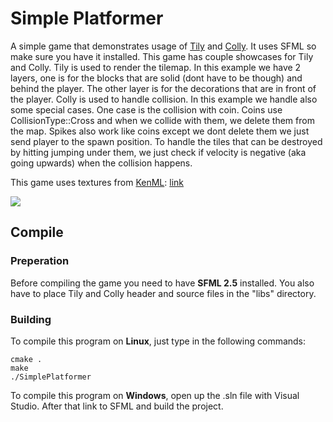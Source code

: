 # Simple Platformer
A simple game that demonstrates usage of [Tily](https://github.com/GeneralNote/Tily) and [Colly](https://github.com/GeneralNote/Colly).
It uses SFML so make sure you have it installed. This game has couple showcases for Tily and Colly. Tily is used to render the tilemap. In this example we have 2 layers, one is for the blocks that are solid (dont have to be though) and behind the player. The other layer is for the decorations that are in front of the player. Colly is used to handle collision. In this example we handle also some special cases. One case is the collision with coin. Coins use CollisionType::Cross and when we collide with them, we delete them from the map. Spikes also work like coins except we dont delete them we just send player to the spawn position. To handle the tiles that can be destroyed by hitting jumping under them, we just check if velocity is negative (aka going upwards) when the collision happens.  

This game uses textures from [KenML](http://www.kenney.nl/): [link](https://opengameart.org/content/platformer-tiles)

![](https://i.imgur.com/EeUBUQN.png)

## Compile
### Preperation
Before compiling the game you need to have **SFML 2.5** installed. You also have to
place Tily and Colly header and source files in the "libs" directory.

### Building
To compile this program on **Linux**, just type in the following commands:
```
cmake .
make
./SimplePlatformer
```

To compile this program on **Windows**, open up the .sln file with Visual Studio. After that
link to SFML and build the project.